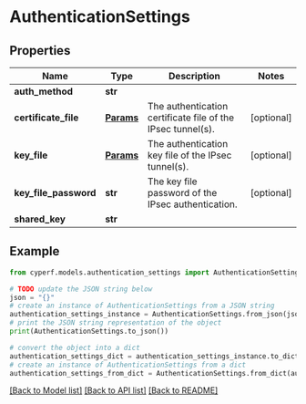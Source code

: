 # AuthenticationSettings


## Properties

Name | Type | Description | Notes
------------ | ------------- | ------------- | -------------
**auth_method** | **str** |  | 
**certificate_file** | [**Params**](Params.md) | The authentication certificate file of the IPsec tunnel(s). | [optional] 
**key_file** | [**Params**](Params.md) | The authentication key file of the IPsec tunnel(s). | [optional] 
**key_file_password** | **str** | The key file password of the IPsec authentication. | [optional] 
**shared_key** | **str** |  | 

## Example

```python
from cyperf.models.authentication_settings import AuthenticationSettings

# TODO update the JSON string below
json = "{}"
# create an instance of AuthenticationSettings from a JSON string
authentication_settings_instance = AuthenticationSettings.from_json(json)
# print the JSON string representation of the object
print(AuthenticationSettings.to_json())

# convert the object into a dict
authentication_settings_dict = authentication_settings_instance.to_dict()
# create an instance of AuthenticationSettings from a dict
authentication_settings_from_dict = AuthenticationSettings.from_dict(authentication_settings_dict)
```
[[Back to Model list]](../README.md#documentation-for-models) [[Back to API list]](../README.md#documentation-for-api-endpoints) [[Back to README]](../README.md)


